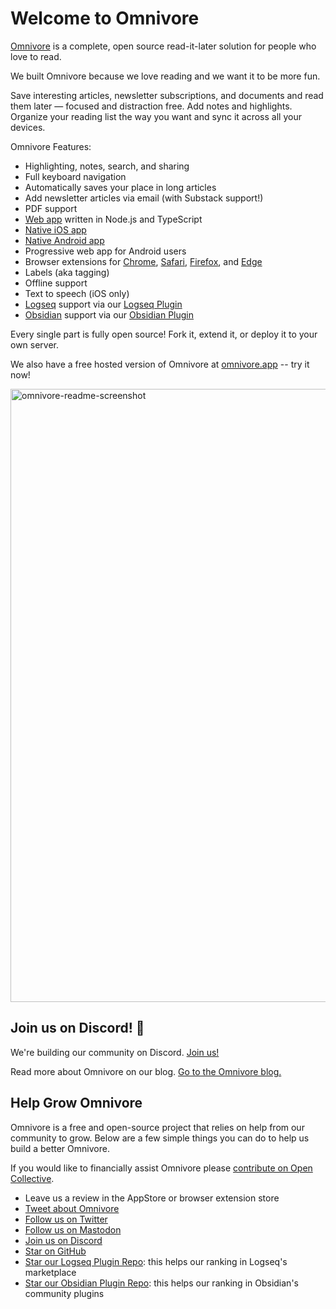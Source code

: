 # Welcome to Omnivore

[Omnivore](https://omnivore.app) is a complete, open source read-it-later solution for people who love to read.

We built Omnivore because we love reading and we want it to be more fun.

Save interesting articles, newsletter subscriptions, and documents and read them later — focused and distraction free. Add notes and highlights. Organize your reading list the way you want and sync it across all your devices.

Omnivore Features:

- Highlighting, notes, search, and sharing
- Full keyboard navigation
- Automatically saves your place in long articles
- Add newsletter articles via email (with Substack support!)
- PDF support
- [Web app](https://omnivore.app/) written in Node.js and TypeScript
- [Native iOS app](https://omnivore.app/install/ios)
- [Native Android app](https://omnivore.app/install/android)
- Progressive web app for Android users
- Browser extensions for [Chrome](https://omnivore.app/install/chrome), [Safari](https://omnivore.app/install/safari), [Firefox](https://omnivore.app/install/firefox), and [Edge](https://omnivore.app/install/edge)
- Labels (aka tagging)
- Offline support
- Text to speech (iOS only)
- [Logseq](https://logseq.com/) support via our [Logseq Plugin](https://github.com/omnivore-app/logseq-omnivore)
- [Obsidian](https://obsidian.md/) support via our [Obsidian Plugin](https://github.com/omnivore-app/obsidian-omnivore)

Every single part is fully open source! Fork it, extend it, or deploy it to your own server.

We also have a free hosted version of Omnivore at [omnivore.app](https://omnivore.app/) -- try it now!

<img width="981" alt="omnivore-readme-screenshot" src="https://user-images.githubusercontent.com/75189/153696698-9e4f1bdd-5954-465b-8ab0-b4eacc60f779.png">

## Join us on Discord! 💬

We're building our community on Discord. [Join us!](https://discord.gg/h2z5rppzz9)

Read more about Omnivore on our blog. [Go to the Omnivore blog.](https://blog.omnivore.app/p/getting-started-with-omnivore)

## Help Grow Omnivore

Omnivore is a free and open-source project that relies on help from our community to grow. Below are a few simple things you can do to help us build a better Omnivore.

If you would like to financially assist Omnivore please [contribute on Open Collective](https://opencollective.com/omnivore).

- Leave us a review in the AppStore or browser extension store
- [Tweet about Omnivore](https://twitter.com/intent/tweet?text=I%20recently%20started%20using%20@OmnivoreApp%20as%20a%20free,%20open-source%20read-it-later%20app.%20Check%20it%20out:%20<https://omnivore.app)
- [Follow us on Twitter](https://twitter.com/omnivoreapp)
- [Follow us on Mastodon](https://pkm.social/@omnivore)
- [Join us on Discord](https://discord.gg/h2z5rppzz9)
- [Star on GitHub](https://github.com/omnivore-app/omnivore)
- [Star our Logseq Plugin Repo](https://github.com/omnivore-app/logseq-omnivore): this helps our ranking in Logseq's marketplace
- [Star our Obsidian Plugin Repo](https://github.com/omnivore-app/obsidian-omnivore): this helps our ranking in Obsidian's community plugins
